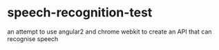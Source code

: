 # speech-recognition-test
an attempt to use angular2 and chrome webkit to create an API that can recognise speech
